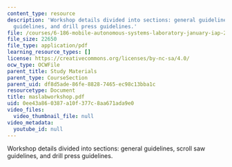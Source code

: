 ```yaml
---
content_type: resource
description: 'Workshop details divided into sections: general guidelines, scroll saw
  guidelines, and drill press guidelines.'
file: /courses/6-186-mobile-autonomous-systems-laboratory-january-iap-2005/0ee43a860387a10f377c8aa671ada9e0_maslabworkshop.pdf
file_size: 22650
file_type: application/pdf
learning_resource_types: []
license: https://creativecommons.org/licenses/by-nc-sa/4.0/
ocw_type: OCWFile
parent_title: Study Materials
parent_type: CourseSection
parent_uid: df8d5ade-86fe-8828-7465-ec98c13bba1c
resourcetype: Document
title: maslabworkshop.pdf
uid: 0ee43a86-0387-a10f-377c-8aa671ada9e0
video_files:
  video_thumbnail_file: null
video_metadata:
  youtube_id: null
---
```

Workshop details divided into sections: general guidelines, scroll saw guidelines, and drill press guidelines.